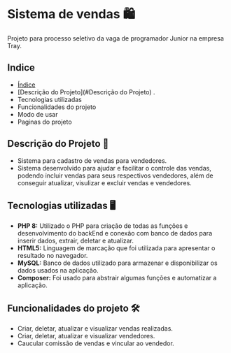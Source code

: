# Sistema de vendas 🛍️

Projeto para processo seletivo da vaga de programador Junior na empresa Tray.

## Indice
* [Índice](#índice)
* [Descrição do Projeto](#Descrição do Projeto) .
* Tecnologias utilizadas
* Funcionalidades do projeto
* Modo de usar
* Paginas do projeto
  

## Descrição do Projeto 📰
* Sistema para cadastro de vendas para vendedores.
* Sistema desenvolvido para ajudar e facilitar o controle das vendas, podendo incluir vendas para seus respectivos vendedores, além de conseguir atualizar, visulizar e excluir vendas e vendedores.

## Tecnologias utilizadas 🖥️
* **PHP 8:** Utilizado o PHP para criação de todas as funções e desenvolvimento do backEnd e conexão com banco de dados para inserir dados, extrair, deletar e atualizar.
* **HTML5:** Linguagem de marcação que foi utilizada para apresentar o resultado no navegador.
* **MySQL:** Banco de dados utilizado para armazenar e disponibilizar os dados usados na aplicação.
* **Composer:** Foi usado para abstrair algumas funções e automatizar a aplicação.

## Funcionalidades do projeto 🛠️

* Criar, deletar, atualizar e visualizar vendas realizadas.
* Criar, deletar, atualizar e visualizar vendedores. 
* Caucular comissão de vendas e vincular ao vendedor.

